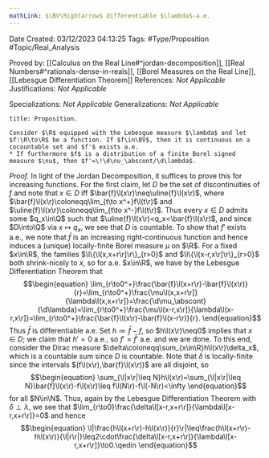 ```yaml
---
mathLink: $\BV\Rightarrow$ differentiable $\lambda$-a.e.
---
```


<div class="topSpace"></div>

Date Created: 03/12/2023 04:13:25
Tags: #Type/Proposition #Topic/Real_Analysis

Proved by: [[Calculus on the Real Line#^jordan-decomposition]], [[Real Numbers#^rationals-dense-in-reals]], [[Borel Measures on the Real Line]], [[Lebesgue Differentiation Theorem]]
References: <i>Not Applicable</i>
Justifications: <i>Not Applicable</i>

Specializations: <i>Not Applicable</i>
Generalizations: <i>Not Applicable</i>

``` ad-Proposition
title: Proposition.

Consider $\R$ equipped with the Lebesgue measure $\lambda$ and let $f:\R\to\R$ be a function. If $f\in\BV$, then it is continuous on a cocountable set and $f'$ exists a.e.
* If furthermore $f$ is a distribution of a finite Borel signed measure $\nu$, then $f'=\!\d\nu_\abscont/\d\lambda$.

```

<i>Proof.</i> In light of the Jordan Decomposition, it suffices to prove this for increasing functions. For the first claim, let $D$ be the set of discontinuities of $f$ and note that $x\in D$ iff $\bar{f}\l(x\r)\neq\uline{f}\l(x\r)$, where $\bar{f}\l(x\r)\coloneqq\lim_{t\to x^+}f\l(t\r)$ and $\uline{f}\l(x\r)\coloneqq\lim_{t\to x^-}f\l(t\r)$. Thus every $x\in D$ admits some $q_x\in\Q$ such that $\uline{f}\l(x\r)<q_x<\bar{f}\l(x\r)$, and since $D\into\Q$ via $x\mapsto q_x$, we see that $D$ is countable. To show that $f'$ exists a.e., we note that $\bar{f}$ is an increasing right-continuous function and hence induces a (unique) locally-finite Borel measure $\mu$ on $\R$. For a fixed $x\in\R$, the families $\l\{\l(x,x+r\r]\r\}_{r>0}$ and $\l\{\l(x-r,x\r]\r\}_{r>0}$ both shrink-nicely to $x$, so for a.e. $x\in\R$, we have by the Lebesgue Differentiation Theorem that
$$\begin{equation}
    \lim_{r\to0^+}\frac{\bar{f}\l(x+r\r)-\bar{f}\l(x\r)}{r}=\lim_{r\to0^+}\frac{\mu\l(x,x+r\r]}{\lambda\l(x,x+r\r]}=\frac{\d\mu_\abscont}{\d\lambda}=\lim_{r\to0^+}\frac{\mu\l(x-r,x\r]}{\lambda\l(x-r,x\r]}=\lim_{r\to0^+}\frac{\bar{f}\l(x\r)-\bar{f}\l(x-r\r)}{r}.
\end{equation}$$
Thus $\bar{f}$ is differentiable a.e. Set $h\coloneqq\bar{f}-f$, so $h\l(x\r)\neq0$ implies that $x\in D$; we claim that $h'=0$ a.e., so $f'=\bar{f}'$ a.e. and we are done. To this end, consider the Dirac measure $\delta\coloneqq\sum_{x\in\R}h\l(x\r)\delta_x$, which is a countable sum since $D$ is countable. Note that $\delta$ is locally-finite since the intervals $(f\l(x\r),\bar{f}\l(x\r))$ are all disjoint, so
$$\begin{equation}
    \sum_{\l|x\r|\leq N}h\l(x\r)=\sum_{\l|x\r|\leq N}\bar{f}\l(x\r)-f\l(x\r)\leq f\l(N\r)-f\l(-N\r)<\infty
\end{equation}$$
for all $N\in\N$. Thus, again by the Lebesgue Differentiation Theorem with $\delta\perp\lambda$, we see that $\lim_{r\to0}\frac{\delta\l[x-r,x+r\r]}{\lambda\l[x-r,x+r\r]}=0$ and hence
$$\begin{equation}
    \l|\frac{h\l(x+r\r)-h\l(x\r)}{r}\r|\leq\frac{h\l(x+r\r)-h\l(x\r)}{\l|r\r|}\leq2\cdot\frac{\delta\l[x-r,x+r\r]}{\lambda\l[x-r,x+r\r]}\to0.\qedin
\end{equation}$$
